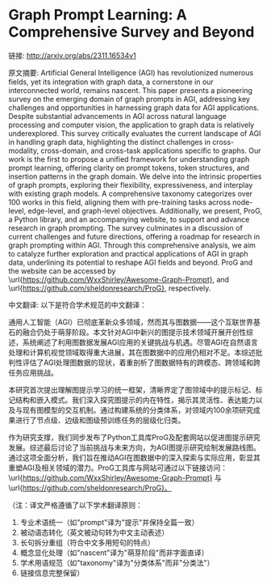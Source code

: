 # Graph Prompt Learning: A Comprehensive Survey and Beyond

链接: http://arxiv.org/abs/2311.16534v1

原文摘要:
Artificial General Intelligence (AGI) has revolutionized numerous fields, yet
its integration with graph data, a cornerstone in our interconnected world,
remains nascent. This paper presents a pioneering survey on the emerging domain
of graph prompts in AGI, addressing key challenges and opportunities in
harnessing graph data for AGI applications. Despite substantial advancements in
AGI across natural language processing and computer vision, the application to
graph data is relatively underexplored. This survey critically evaluates the
current landscape of AGI in handling graph data, highlighting the distinct
challenges in cross-modality, cross-domain, and cross-task applications
specific to graphs. Our work is the first to propose a unified framework for
understanding graph prompt learning, offering clarity on prompt tokens, token
structures, and insertion patterns in the graph domain. We delve into the
intrinsic properties of graph prompts, exploring their flexibility,
expressiveness, and interplay with existing graph models. A comprehensive
taxonomy categorizes over 100 works in this field, aligning them with
pre-training tasks across node-level, edge-level, and graph-level objectives.
Additionally, we present, ProG, a Python library, and an accompanying website,
to support and advance research in graph prompting. The survey culminates in a
discussion of current challenges and future directions, offering a roadmap for
research in graph prompting within AGI. Through this comprehensive analysis, we
aim to catalyze further exploration and practical applications of AGI in graph
data, underlining its potential to reshape AGI fields and beyond. ProG and the
website can be accessed by
\url{https://github.com/WxxShirley/Awesome-Graph-Prompt}, and
\url{https://github.com/sheldonresearch/ProG}, respectively.

中文翻译:
以下是符合学术规范的中文翻译：

通用人工智能（AGI）已彻底革新众多领域，然而其与图数据——这个互联世界基石的融合仍处于萌芽阶段。本文针对AGI中新兴的图提示技术领域开展开创性综述，系统阐述了利用图数据发展AGI应用的关键挑战与机遇。尽管AGI在自然语言处理和计算机视觉领域取得重大进展，其在图数据中的应用仍相对不足。本综述批判性评估了AGI处理图数据的现状，着重剖析了图数据特有的跨模态、跨领域和跨任务应用挑战。

本研究首次提出理解图提示学习的统一框架，清晰界定了图领域中的提示标记、标记结构和嵌入模式。我们深入探究图提示的内在特性，揭示其灵活性、表达能力以及与现有图模型的交互机制。通过构建系统的分类体系，对领域内100余项研究成果进行了节点级、边级和图级预训练任务的层级化归类。

作为研究支撑，我们同步发布了Python工具库ProG及配套网站以促进图提示研究发展。综述最后讨论了当前挑战与未来方向，为AGI图提示研究绘制发展路线图。通过这项全面分析，我们旨在推动AGI在图数据中的深入探索与实际应用，彰显其重塑AGI及相关领域的潜力。ProG工具库与网站可通过以下链接访问：
\url{https://github.com/WxxShirley/Awesome-Graph-Prompt} 与 
\url{https://github.com/sheldonresearch/ProG}。

（注：译文严格遵循了以下学术翻译原则：
1. 专业术语统一（如"prompt"译为"提示"并保持全篇一致）
2. 被动语态转化（英文被动句转为中文主动表述）
3. 长句拆分重组（符合中文多用短句的特点）
4. 概念显化处理（如"nascent"译为"萌芽阶段"而非字面直译）
5. 学术用语规范（如"taxonomy"译为"分类体系"而非"分类法"）
6. 链接信息完整保留）
